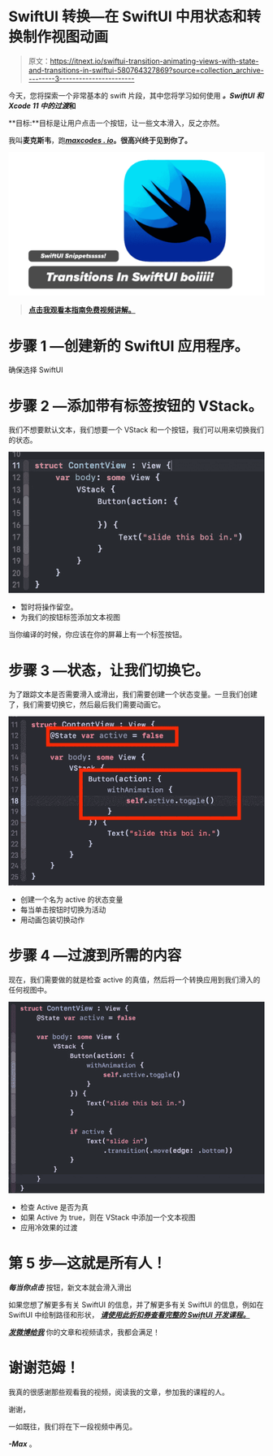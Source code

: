 # SwiftUI 转换—在 SwiftUI 中用状态和转换制作视图动画

> 原文：<https://itnext.io/swiftui-transition-animating-views-with-state-and-transitions-in-swiftui-580764327869?source=collection_archive---------3----------------------->

今天，您将探索一个非常基本的 swift 片段，其中您将学习如何使用 ***。SwiftUI 和 Xcode 11 中的过渡*和**

**目标:**目标是让用户点击一个按钮，让一些文本滑入，反之亦然。

我叫**麦克斯韦**，跑[***maxcodes . io***](https://www.maxcodes.io/)**。很高兴终于见到你了。**

![](img/b52cb349678e24f7ec0735d1b4c5391e.png)

> [**点击我观看本指南免费视频讲解。**](https://youtu.be/qyDkQRBATAo)

# 步骤 1 —创建新的 SwiftUI 应用程序。

确保选择 SwiftUI

# 步骤 2 —添加带有标签按钮的 VStack。

我们不想要默认文本，我们想要一个 VStack 和一个按钮，我们可以用来切换我们的状态。

![](img/2ea9073a0ec865e2b842588dada681dc.png)

*   暂时将操作留空。
*   为我们的按钮标签添加文本视图

当你编译的时候，你应该在你的屏幕上有一个标签按钮。

# 步骤 3 —状态，让我们切换它。

为了跟踪文本是否需要滑入或滑出，我们需要创建一个状态变量。一旦我们创建了，我们需要切换它，然后最后我们需要动画它。

![](img/6342ea72637b544d807ff4bae0f54e51.png)

*   创建一个名为 active 的状态变量
*   每当单击按钮时切换为活动
*   用动画包装切换动作

# 步骤 4 —过渡到所需的内容

现在，我们需要做的就是检查 active 的真值，然后将一个转换应用到我们滑入的任何视图中。

![](img/27b01f9a867af9954926a7c466500060.png)

*   检查 Active 是否为真
*   如果 Active 为 true，则在 VStack 中添加一个文本视图
*   应用冷效果的过渡

# 第 5 步—这就是所有人！

***每当你点击*** 按钮，新文本就会滑入滑出

如果您想了解更多有关 SwiftUI 的信息，并了解更多有关 SwiftUI 的信息，例如在 SwiftUI 中绘制路径和形状， [***请使用此折扣券查看完整的 SwiftUI 开发课程。***](https://www.udemy.com/swift-ui/?couponCode=MEDIUMDEVELOPERS)

[***发微博给我***](https://twitter.com/maxcodes1) 你的文章和视频请求，我都会满足！

# 谢谢范姆！

我真的很感谢那些观看我的视频，阅读我的文章，参加我的课程的人。

谢谢，

一如既往，我们将在下一段视频中再见。

***-Max*** 。